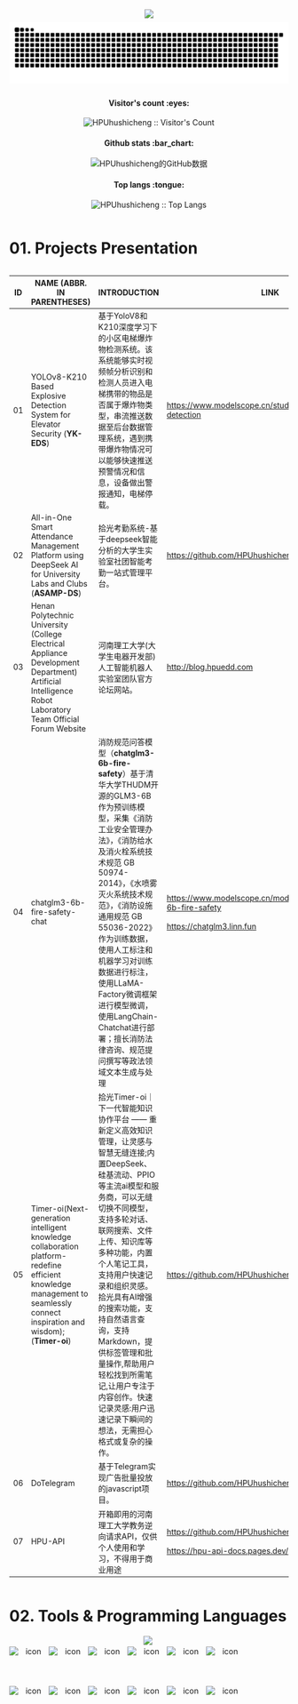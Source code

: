 <h1 align="center">
  <a href="https://github.com/HPUhushicheng">
    <img src="https://readme-typing-svg.herokuapp.com/?lines=console.log(%22Hello%2C%20World!%22);小胡同学祝您今天愉快!&center=true&size=27">
  </a>
<picture>
  <source media="(prefers-color-scheme: dark)" srcset="https://raw.githubusercontent.com/HPUhushicheng/HPUhushicheng/refs/heads/output/github-contribution-grid-snake-dark.svg">
  <source media="(prefers-color-scheme: light)" srcset="https://raw.githubusercontent.com/HPUhushicheng/HPUhushicheng/refs/heads/output/github-contribution-grid-snake.svg">
  <img alt="github contribution grid snake animation" src="https://raw.githubusercontent.com/HPUhushicheng/HPUhushicheng/refs/heads/output/github-contribution-grid-snake.svg">
</picture>
</h1>

<h4 align="center">Visitor's count :eyes:</h4>
<p align="center"><img src="https://profile-counter.glitch.me/{HPUhushicheng}/count.svg" alt="HPUhushicheng :: Visitor's Count" /></p>
<h4 align="center">Github stats :bar_chart:</h4>
<div align="center">
    <img  src="https://github-readme-stats.vercel.app/api?username=HPUhushicheng&theme=tokyonight&show_icons=true&hide_border=true&count_private=true" alt="HPUhushicheng的GitHub数据" />
</div>
<h4 align="center">Top langs :tongue:</h4>

<p align="center"><img src="https://github-readme-stats.vercel.app/api/top-langs/?username=HPUhushicheng&langs_count=10&theme=tokyonight&layout=compact" height="300" width="600"  alt="HPUhushicheng :: Top Langs" /></p>


<div style="display:inline-block;" align="center">
 <h1>01. Projects Presentation</h1>
</div>

| ID | NAME (ABBR. IN PARENTHESES) | INTRODUCTION | LINK  |
| ----- | ----- | ----- | ----- |
| 01 | YOLOv8-K210 Based Explosive Detection System for Elevator Security (**YK-EDS**) | 基于YoloV8和K210深度学习下的小区电梯爆炸物检测系统。该系统能够实时视频帧分析识别和检测人员进入电梯携带的物品是否属于爆炸物类型，串流推送数据至后台数据管理系统，遇到携带爆炸物情况可以能够快速推送预警情况和信息，设备做出警报通知，电梯停载。 |https://www.modelscope.cn/studios/comefly/YOLOv8-detection |
| 02 | All-in-One Smart Attendance Management Platform using DeepSeek AI for University Labs and Clubs (**ASAMP-DS**) | 拾光考勤系统-基于deepseek智能分析的大学生实验室社团智能考勤一站式管理平台。 | https://github.com/HPUhushicheng/Timer-Plus|
| 03 | Henan Polytechnic University (College Electrical Appliance Development Department) Artificial Intelligence Robot Laboratory Team Official Forum Website | 河南理工大学(大学生电器开发部) 人工智能机器人实验室团队官方论坛网站。| http://blog.hpuedd.com |
| 04 | chatglm3-6b-fire-safety-chat  | 消防规范问答模型（**chatglm3-6b-fire-safety**）基于清华大学THUDM开源的GLM3-6B作为预训练模型，采集《消防工业安全管理办法》，《消防给水及消火栓系统技术规范 GB 50974-2014》，《水喷雾灭火系统技术规范》，《消防设施通用规范 GB 55036-2022》作为训练数据，使用人工标注和机器学习对训练数据进行标注，使用LLaMA-Factory微调框架进行模型微调，使用LangChain-Chatchat进行部署；擅长消防法律咨询、规范提问撰写等政法领域文本生成与处理 |https://www.modelscope.cn/models/comefly/chatglm3-6b-fire-safety      &nbsp;&nbsp;<br><br>   https://chatglm3.linn.fun | 
| 05 | Timer-oi(Next-generation intelligent knowledge collaboration platform-redefine efficient knowledge management to seamlessly connect inspiration and wisdom); (**Timer-oi**) | 拾光Timer-oi｜下一代智能知识协作平台 —— 重新定义高效知识管理，让灵感与智慧无缝连接;内置DeepSeek、硅基流动、PPIO等主流ai模型和服务商，可以无缝切换不同模型，支持多轮对话、联网搜索、文件上传、知识库等多种功能，内置个人笔记工具，支持用户快速记录和组织灵感。拾光具有AI增强的搜索功能，支持自然语言查询，支持Markdown，提供标签管理和批量操作,帮助用户轻松找到所需笔记,让用户专注于内容创作。快速记录灵感:用户迅速记录下瞬间的想法，无需担心格式或复杂的操作。  | https://github.com/HPUhushicheng/Timer-oi |
| 06 | DoTelegram | 基于Telegram实现广告批量投放的javascript项目。 | https://github.com/HPUhushicheng/telegram-ads |
| 07 | HPU-API  | 开箱即用的河南理工大学教务逆向请求API，仅供个人使用和学习，不得用于商业用途 | https://github.com/HPUhushicheng/Hpu-Api-docs  <br><br> https://hpu-api-docs.pages.dev/ |

<div style="display:inline-block;" align="center">
<h1>02. Tools & Programming Languages</h1>
<img src="https://skillicons.dev/icons?i=py,js,html,css,c,cpp,go,php,bash,md,latex,react,vite,nodejs,express,flutter,electron,tauri,fastapi,flask,nginx,wordpress,mysql,postgres,pytorch,tensorflow,opencv,matlab,anaconda,vscode,pycharm,visualstudio,idea,vim,git,postman,ubuntu,linux,debian,kali,androidstudio,arduino,docker,kubernetes,gcp,vercel,cloudflare,cmake,gradle,pnpm,gmail,instagram,misskey,ai" />


<div style="display: flex; align-items: flex-start;"><img src="https://techstack-generator.vercel.app/csharp-icon.svg" alt="icon" width="71" height="71" /><img src="https://techstack-generator.vercel.app/cpp-icon.svg" alt="icon" width="71" height="71" /><img src="https://techstack-generator.vercel.app/react-icon.svg" alt="icon" width="71" height="71" /><img src="https://techstack-generator.vercel.app/js-icon.svg" alt="icon" width="71" height="71" /><img src="https://techstack-generator.vercel.app/ts-icon.svg" alt="icon" width="71" height="71" /><img src="https://techstack-generator.vercel.app/python-icon.svg" alt="icon" width="71" height="71" /></div><div style="display: flex; align-items: flex-start;"><img src="https://techstack-generator.vercel.app/nginx-icon.svg" alt="icon" width="71" height="71" /><img src="https://techstack-generator.vercel.app/mysql-icon.svg" alt="icon" width="71" height="71" /><img src="https://techstack-generator.vercel.app/raspberrypi-icon.svg" alt="icon" width="71" height="71" /><img src="https://techstack-generator.vercel.app/github-icon.svg" alt="icon" width="71" height="71" /><img src="https://techstack-generator.vercel.app/docker-icon.svg" alt="icon" width="71" height="71" /><img src="https://techstack-generator.vercel.app/aws-icon.svg" alt="icon" width="71" height="71" /></div>
</div>























